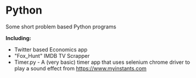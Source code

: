 # Python
Some short problem based Python programs

**Including:**
- Twitter based Economics app 
- "Fox_Hunt" IMDB TV Scrapper
- Timer.py - A (very basic) timer app that uses selenium chrome driver to play a sound effect from https://www.myinstants.com


